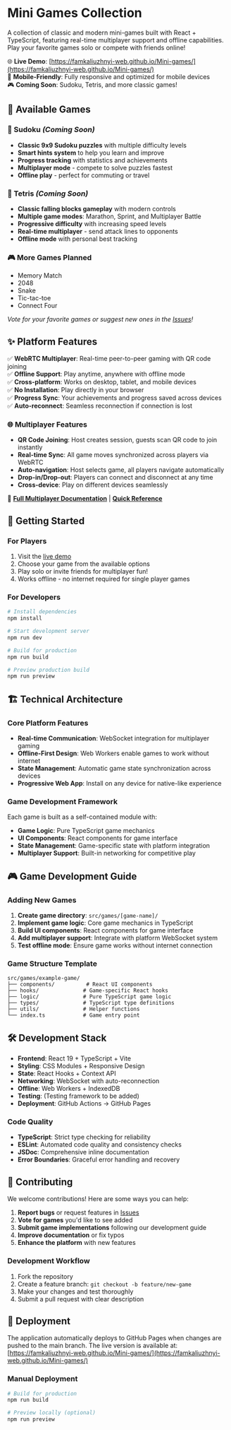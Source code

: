 # Mini Games Collection

A collection of classic and modern mini-games built with React + TypeScript, featuring real-time multiplayer support and offline capabilities. Play your favorite games solo or compete with friends online!

🌐 **Live Demo**: [https://famkaliuzhnyi-web.github.io/Mini-games/](https://famkaliuzhnyi-web.github.io/Mini-games/)  
📱 **Mobile-Friendly**: Fully responsive and optimized for mobile devices  
🎮 **Coming Soon**: Sudoku, Tetris, and more classic games!

## 🎯 Available Games

### 🔢 Sudoku *(Coming Soon)*
- **Classic 9x9 Sudoku puzzles** with multiple difficulty levels
- **Smart hints system** to help you learn and improve
- **Progress tracking** with statistics and achievements
- **Multiplayer mode** - compete to solve puzzles fastest
- **Offline play** - perfect for commuting or travel

### 🧱 Tetris *(Coming Soon)*
- **Classic falling blocks gameplay** with modern controls
- **Multiple game modes**: Marathon, Sprint, and Multiplayer Battle
- **Progressive difficulty** with increasing speed levels
- **Real-time multiplayer** - send attack lines to opponents
- **Offline mode** with personal best tracking

### 🎮 More Games Planned
- Memory Match
- 2048
- Snake
- Tic-tac-toe
- Connect Four

*Vote for your favorite games or suggest new ones in the [Issues](https://github.com/famkaliuzhnyi-web/Mini-games/issues)!*

## ✨ Platform Features

✅ **WebRTC Multiplayer**: Real-time peer-to-peer gaming with QR code joining  
✅ **Offline Support**: Play anytime, anywhere with offline mode  
✅ **Cross-platform**: Works on desktop, tablet, and mobile devices  
✅ **No Installation**: Play directly in your browser  
✅ **Progress Sync**: Your achievements and progress saved across devices  
✅ **Auto-reconnect**: Seamless reconnection if connection is lost  

### 🌐 Multiplayer Features
- **QR Code Joining**: Host creates session, guests scan QR code to join instantly
- **Real-time Sync**: All game moves synchronized across players via WebRTC
- **Auto-navigation**: Host selects game, all players navigate automatically
- **Drop-in/Drop-out**: Players can connect and disconnect at any time
- **Cross-device**: Play on different devices seamlessly

📖 **[Full Multiplayer Documentation](docs/WEBRTC-MULTIPLAYER.md)** | **[Quick Reference](docs/MULTIPLAYER-QUICK-REFERENCE.md)**  

## 🚀 Getting Started

### For Players
1. Visit the [live demo](https://famkaliuzhnyi-web.github.io/Mini-games/)
2. Choose your game from the available options
3. Play solo or invite friends for multiplayer fun!
4. Works offline - no internet required for single player games

### For Developers
```bash
# Install dependencies
npm install

# Start development server  
npm run dev

# Build for production
npm run build

# Preview production build
npm run preview
```

## 🏗️ Technical Architecture

### Core Platform Features
- **Real-time Communication**: WebSocket integration for multiplayer gaming
- **Offline-First Design**: Web Workers enable games to work without internet
- **State Management**: Automatic game state synchronization across devices
- **Progressive Web App**: Install on any device for native-like experience

### Game Development Framework
Each game is built as a self-contained module with:
- **Game Logic**: Pure TypeScript game mechanics
- **UI Components**: React components for game interface  
- **State Management**: Game-specific state with platform integration
- **Multiplayer Support**: Built-in networking for competitive play

## 🎮 Game Development Guide

### Adding New Games
1. **Create game directory**: `src/games/[game-name]/`
2. **Implement game logic**: Core game mechanics in TypeScript
3. **Build UI components**: React components for game interface
4. **Add multiplayer support**: Integrate with platform WebSocket system
5. **Test offline mode**: Ensure game works without internet connection

### Game Structure Template
```
src/games/example-game/
├── components/          # React UI components
├── hooks/              # Game-specific React hooks  
├── logic/              # Pure TypeScript game logic
├── types/              # TypeScript type definitions
├── utils/              # Helper functions
└── index.ts            # Game entry point
```

## 🛠️ Development Stack

- **Frontend**: React 19 + TypeScript + Vite
- **Styling**: CSS Modules + Responsive Design  
- **State**: React Hooks + Context API
- **Networking**: WebSocket with auto-reconnection
- **Offline**: Web Workers + IndexedDB
- **Testing**: (Testing framework to be added)
- **Deployment**: GitHub Actions → GitHub Pages

### Code Quality
- **TypeScript**: Strict type checking for reliability
- **ESLint**: Automated code quality and consistency checks
- **JSDoc**: Comprehensive inline documentation
- **Error Boundaries**: Graceful error handling and recovery

## 📝 Contributing

We welcome contributions! Here are some ways you can help:

1. **Report bugs** or request features in [Issues](https://github.com/famkaliuzhnyi-web/Mini-games/issues)
2. **Vote for games** you'd like to see added
3. **Submit game implementations** following our development guide
4. **Improve documentation** or fix typos
5. **Enhance the platform** with new features

### Development Workflow
1. Fork the repository
2. Create a feature branch: `git checkout -b feature/new-game`
3. Make your changes and test thoroughly  
4. Submit a pull request with clear description

## 🚀 Deployment

The application automatically deploys to GitHub Pages when changes are pushed to the main branch. The live version is available at: [https://famkaliuzhnyi-web.github.io/Mini-games/](https://famkaliuzhnyi-web.github.io/Mini-games/)

### Manual Deployment
```bash
# Build for production
npm run build

# Preview locally (optional)  
npm run preview
```
